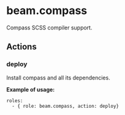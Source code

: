 # beam.compass

Compass SCSS compiler support.

## Actions

### deploy

Install compass and all its dependencies.

**Example of usage:**

```yamlex
roles:
  - { role: beam.compass, action: deploy}
```
